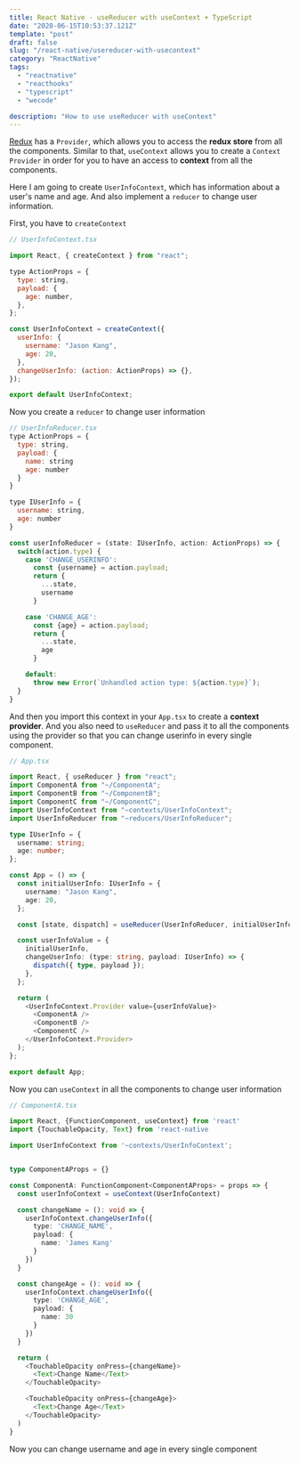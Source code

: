 ```yaml
---
title: React Native - useReducer with useContext + TypeScript
date: "2020-06-15T10:53:37.121Z"
template: "post"
draft: false
slug: "/react-native/usereducer-with-usecontext"
category: "ReactNative"
tags:
  - "reactnative"
  - "reacthooks"
  - "typescript"
  - "wecode"

description: "How to use useReducer with useContext"
---
```


[Redux](https://redux.js.org/) has a `Provider`, which allows you to access the **redux store** from all the components. Similar to that, `useContext` allows you to create a `Context Provider` in order for you to have an access to **context** from all the components.

Here I am going to create `UserInfoContext`, which has information about a user's name and age. And also implement a `reducer` to change user information.

First, you have to `createContext`

```javascript
// UserInfoContext.tsx

import React, { createContext } from "react";

type ActionProps = {
  type: string,
  payload: {
    age: number,
  },
};

const UserInfoContext = createContext({
  userInfo: {
    username: "Jason Kang",
    age: 20,
  },
  changeUserInfo: (action: ActionProps) => {},
});

export default UserInfoContext;
```

Now you create a `reducer` to change user information

```javascript
// UserInfoReducer.tsx
type ActionProps = {
  type: string,
  payload: {
    name: string
    age: number
  }
}

type IUserInfo = {
  username: string,
  age: number
}

const userInfoReducer = (state: IUserInfo, action: ActionProps) => {
  switch(action.type) {
    case 'CHANGE_USERINFO':
      const {username} = action.payload;
      return {
        ...state,
        username
      }

    case 'CHANGE_AGE':
      const {age} = action.payload;
      return {
        ...state,
        age
      }

    default:
      throw new Error(`Unhandled action type: ${action.type}`);
  }
}
```

And then you import this context in your `App.tsx` to create a **context provider**. And you also need to `useReducer` and pass it to all the components using the provider so that you can change userinfo in every single component.

```typescript
// App.tsx

import React, { useReducer } from "react";
import ComponentA from "~/ComponentA";
import ComponentB from "~/ComponentB";
import ComponentC from "~/ComponentC";
import UserInfoContext from "~contexts/UserInfoContext";
import UserInfoReducer from "~reducers/UserInfoReducer";

type IUserInfo = {
  username: string;
  age: number;
};

const App = () => {
  const initialUserInfo: IUserInfo = {
    username: "Jason Kang",
    age: 20,
  };

  const [state, dispatch] = useReducer(UserInfoReducer, initialUserInfo);

  const userInfoValue = {
    initialUserInfo,
    changeUserInfo: (type: string, payload: IUserInfo) => {
      dispatch({ type, payload });
    },
  };

  return (
    <UserInfoContext.Provider value={userInfoValue}>
      <ComponentA />
      <ComponentB />
      <ComponentC />
    </UserInfoContext.Provider>
  );
};

export default App;
```

Now you can `useContext` in all the components to change user information

```typescript
// ComponentA.tsx

import React, {FunctionComponent, useContext} from 'react'
import {TouchableOpacity, Text} from 'react-native

import UserInfoContext from '~contexts/UserInfoContext';


type ComponentAProps = {}

const ComponentA: FunctionComponent<ComponentAProps> = props => {
  const userInfoContext = useContext(UserInfoContext)

  const changeName = (): void => {
    userInfoContext.changeUserInfo({
      type: 'CHANGE_NAME',
      payload: {
        name: 'James Kang'
      }
    })
  }

  const changeAge = (): void => {
    userInfoContext.changeUserInfo({
      type: 'CHANGE_AGE',
      payload: {
        name: 30
      }
    })
  }

  return (
    <TouchableOpacity onPress={changeName}>
      <Text>Change Name</Text>
    </TouchableOpacity>

    <TouchableOpacity onPress={changeAge}>
      <Text>Change Age</Text>
    </TouchableOpacity>
  )
}
```

Now you can change username and age in every single component
